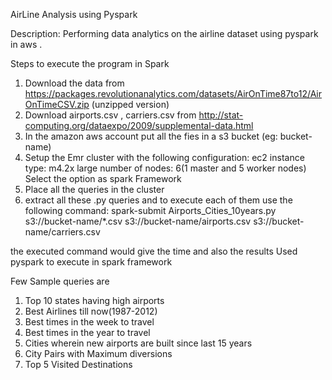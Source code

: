 AirLine Analysis using Pyspark

Description: 
Performing data analytics on the airline dataset using pyspark in aws .

Steps to execute the program in Spark

1) Download the data from https://packages.revolutionanalytics.com/datasets/AirOnTime87to12/AirOnTimeCSV.zip (unzipped version)
2) Download airports.csv , carriers.csv from http://stat-computing.org/dataexpo/2009/supplemental-data.html
3) In the amazon aws account put all the fies in a s3 bucket (eg: bucket-name)
4) Setup the Emr cluster with the following configuration: ec2 instance type: m4.2x large
 number of nodes: 6(1 master and 5 worker nodes)
 Select the option as spark Framework
5) Place all the queries in the cluster
6) extract all these .py queries and to execute each of them use the following command:
spark-submit Airports_Cities_10years.py s3://bucket-name/*.csv s3://bucket-name/airports.csv s3://bucket-name/carriers.csv

the executed command would give the time and also the results
Used pyspark to execute in spark framework

Few Sample queries are
1) Top 10 states having high airports
2) Best Airlines till now(1987-2012)
3) Best times in the week to travel
4) Best times in the year to travel
5) Cities wherein new airports are built since last 15 years
6) City Pairs with Maximum diversions
7) Top 5 Visited Destinations


